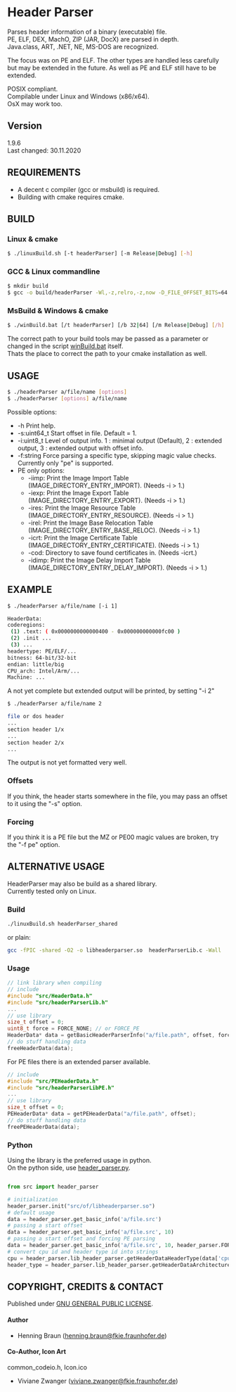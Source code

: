 # Header Parser #
Parses header information of a binary (executable) file.  
PE, ELF, DEX, MachO, ZIP (JAR, DocX) are parsed in depth.  
Java.class, ART, .NET, NE, MS-DOS are recognized.  

The focus was on PE and ELF. 
The other types are handled less carefully but may be extended in the future.
As well as PE and ELF still have to be extended.


POSIX compliant.  
Compilable under Linux and Windows (x86/x64).  
OsX may work too.


## Version ##
1.9.6  
Last changed: 30.11.2020

## REQUIREMENTS ##
- A decent c compiler (gcc or msbuild) is required.  
- Building with cmake requires cmake.  

## BUILD ##
### Linux & cmake ###
```bash
$ ./linuxBuild.sh [-t headerParser] [-m Release|Debug] [-h]  
```

### GCC & Linux commandline ###
```bash
$ mkdir build
$ gcc -o build/headerParser -Wl,-z,relro,-z,now -D_FILE_OFFSET_BITS=64 -Ofast src/headerParser.c  
```

### MsBuild & Windows & cmake ###
```bash
$ ./winBuild.bat [/t headerParser] [/b 32|64] [/m Release|Debug] [/h]
```
The correct path to your build tools may be passed as a parameter or changed in the script [winBuild.bat](winBuild.bat) itself.  
Thats the place to correct the path to your cmake installation as well.

 

## USAGE ##
```bash
$ ./headerParser a/file/name [options]
$ ./headerParser [options] a/file/name
```
Possible options:  
 * -h Print help.
 * -s:uint64_t Start offset in file. Default = 1.
 * -i:uint8_t Level of output info. 1 : minimal output (Default), 2 : extended output, 3 : extended output with offset info.
 * -f:string Force parsing a specific type, skipping magic value checks. Currently only "pe" is supported.
 * PE only options:
   * -iimp: Print the Image Import Table (IMAGE_DIRECTORY_ENTRY_IMPORT). (Needs -i > 1.)
   * -iexp: Print the Image Export Table (IMAGE_DIRECTORY_ENTRY_EXPORT). (Needs -i > 1.)
   * -ires: Print the Image Resource Table (IMAGE_DIRECTORY_ENTRY_RESOURCE). (Needs -i > 1.)
   * -irel: Print the Image Base Relocation Table (IMAGE_DIRECTORY_ENTRY_BASE_RELOC). (Needs -i > 1.)
   * -icrt: Print the Image Certificate Table (IMAGE_DIRECTORY_ENTRY_CERTIFICATE). (Needs -i > 1.)
   * -cod: Directory to save found certificates in. (Needs -icrt.)
   * -idimp: Print the Image Delay Import Table (IMAGE_DIRECTORY_ENTRY_DELAY_IMPORT). (Needs -i > 1.)
 
## EXAMPLE ##
```bash
$ ./headerParser a/file/name [-i 1]

HeaderData:
coderegions:
 (1) .text: ( 0x0000000000000400 - 0x000000000000fc00 )
 (2) .init ...
 (3) ...
headertype: PE/ELF/...
bitness: 64-bit/32-bit
endian: little/big
CPU_arch: Intel/Arm/...
Machine: ...
```

A not yet complete but extended output will be printed, by setting "-i 2"
```bash
$ ./headerParser a/file/name 2

file or dos header
...
section header 1/x
...
section header 2/x
...
```
The output is not yet formatted very well.

### Offsets ###
If you think, the header starts somewhere in the file, you may pass an offset to it using the "-s" option.

### Forcing ###
If you think it is a PE file but the MZ or PE00 magic values are broken, try the "-f pe" option.


## ALTERNATIVE USAGE ##
HeaderParser may also be build as a shared library.  
Currently tested only on Linux.

### Build ###
```bash
./linuxBuild.sh headerParser_shared
```
or plain:
```bash
gcc -fPIC -shared -O2 -o libheaderparser.so  headerParserLib.c -Wall 
```

### Usage ###
```c
// link library when compiling
// include
#include "src/HeaderData.h"
#include "src/headerParserLib.h"
...
// use library
size_t offset = 0;
uint8_t force = FORCE_NONE; // or FORCE_PE
HeaderData* data = getBasicHeaderParserInfo("a/file.path", offset, force);
// do stuff handling data
freeHeaderData(data);
```

For PE files there is an extended parser available. 
```c
// include
#include "src/PEHeaderData.h"
#include "src/headerParserLibPE.h"
...
// use library
size_t offset = 0;
PEHeaderData* data = getPEHeaderData("a/file.path", offset);
// do stuff handling data
freePEHeaderData(data);
```

### Python ###
Using the library is the preferred usage in python.  
On the python side, use [header_parser.py](src/header_parser.py).
```python

from src import header_parser

# initialization
header_parser.init("src/of/libheaderparser.so")
# default usage
data = header_parser.get_basic_info('a/file.src')
# passing a start offset
data = header_parser.get_basic_info('a/file.src', 10)
# passing a start offset and forcing PE parsing
data = header_parser.get_basic_info('a/file.src', 10, header_parser.FORCE_PE)
# convert cpu id and header type id into strings
cpu = header_parser.lib_header_parser.getHeaderDataHeaderType(data['cpu'])
header_type = header_parser.lib_header_parser.getHeaderDataArchitecture(data['headertype'])
```

## COPYRIGHT, CREDITS & CONTACT ## 
Published under [GNU GENERAL PUBLIC LICENSE](LICENSE).

#### Author ####
- Henning Braun ([henning.braun@fkie.fraunhofer.de](henning.braun@fkie.fraunhofer.de)) 

#### Co-Author, Icon Art ####
common_codeio.h, Icon.ico
- Viviane Zwanger ([viviane.zwanger@fkie.fraunhofer.de](viviane.zwanger@fkie.fraunhofer.de))
